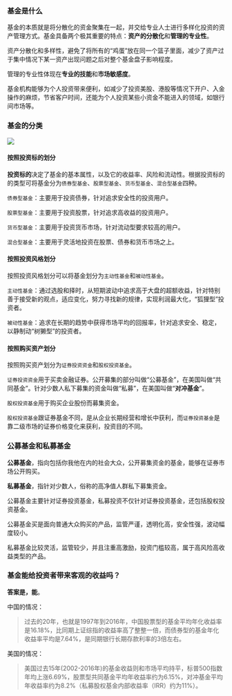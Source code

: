 ### 基金是什么

基金的本质就是将分散化的资金聚集在一起，并交给专业人士进行多样化投资的资产管理方式。基金具备两个极其重要的特点：**资产的分散化**和**管理的专业性**。

资产分散化和多样性，避免了将所有的“鸡蛋”放在同一个篮子里面，减少了资产过于集中情况下某一资产出现问题之后对整个基金盘子影响程度。

管理的专业性体现在**专业的技能**和**市场敏感度**。

基金机构能够为个人投资带来便利，如减少了投资美股、港股等情况下开户、入金操作的麻烦，节省客户时间，还能为个人投资某些小资金不能进入的领域，如银行间市场等。

### 基金的分类

![](https://mmbiz.qpic.cn/mmbiz_png/M2k0M0XzXHGBQD9smeIiczos3ibUu9mAvKTBP2yfGVW6cQ9y7jv7eE9fTv3L8sq47tcokus0HQbN4VtDbTcM0pNQ/0?wx_fmt=png)

#### 按照投资标的划分

**投资标的**决定了基金的基本属性，以及它的收益率、风险和流动性。根据投资标的的类型可将基金分为`债券型基金`、`股票型基金`、`货币型基金`、`混合型基金`四种。

`债券型基金`：主要用于投资债券，针对追求安全性的投资用户。

`股票型基金`：主要用于投资股票，针对追求高收益的投资用户。

`货币型基金`：主要用于投资货币市场，针对流动型要求较高的用户。

`混合型基金`：主要用于灵活地投资在股票、债券和货币市场之上。

#### 按照投资风格划分

按照投资风格划分可以将基金划分为`主动性基金`和`被动性基金`。

`主动性基金`：通过选股和择时，从短期波动中追求高于大盘的超额收益，针对特别善于接受新的观点，适应变化，努力寻找新的规律，实现利润最大化，“狐狸型”投资者。

`被动性基金`：追求在长期的趋势中获得市场平均的回报率，针对追求安全、稳定，以静制动“树獭型”的投资者。

#### 按照购买资产划分

按照购买资产划分为`证券投资资金`和`股权投资基金`。

`证券投资资金`用于买卖金融证券。公开募集的部分叫做“公募基金”，在美国叫做“共同基金”。针对少数人私下募集的资金叫做“私募”，在美国叫做“**对冲基金**”。

`股权投资基金`用于购买企业股份而募集资金。

`股权投资基金`跟证券基金不同，是从企业长期经营和增长中获利，而`证券投资基金`是靠二级市场的证券价格变化来获利，投资目的不同。

### 公募基金和私募基金

**公募基金**，指向包括你我他在内的社会大众，公开募集资金的基金，能够在证券市场公开购买。

**私募基金**，指针对少数人，俗称的高净值人群私下募集资金。

公募基金主要针对证券投资基金，私募投资不仅针对证券投资基金，还包括股权投资基金。

公募基金买是面向普通大众购买的产品，监管严谨，透明化高，安全性强，波动幅度较小。

私募基金比较灵活，监管较少，并且注重高激励，投资门槛较高，属于高风险高收益类型的产品。

### 基金能给投资者带来客观的收益吗？
**答案是，能**。

中国的情况：

>过去的20年，也就是1997年到2016年，中国股票型的基金平均年化收益率是16.18%，比同期上证综指的收益率高了整整一倍，而债券型的基金年化收益率平均是7.64%，是同期银行长期存款利率的3倍左右。

美国的情况：

>美国过去15年(2002-2016年)的基金收益则和市场平均持平，标普500指数年均上涨6.69%，股票型共同基金平均年收益率约为6.15%，对冲基金平均年收益率约为8.2%（私募股权基金内部收益率（IRR）约为11%）。
